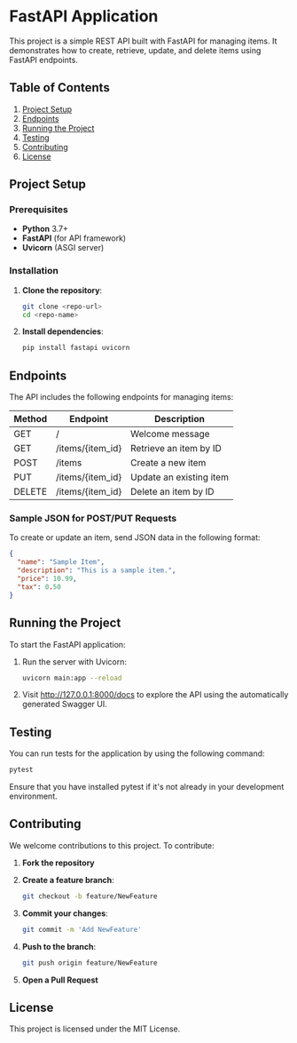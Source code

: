# FastAPI Application

This project is a simple REST API built with FastAPI for managing items. It demonstrates how to create, retrieve, update, and delete items using FastAPI endpoints.

## Table of Contents

1. [Project Setup](#project-setup)
2. [Endpoints](#endpoints)
3. [Running the Project](#running-the-project)
4. [Testing](#testing)
5. [Contributing](#contributing)
6. [License](#license)

## Project Setup

### Prerequisites

- **Python** 3.7+
- **FastAPI** (for API framework)
- **Uvicorn** (ASGI server)

### Installation

1. **Clone the repository**:
   ```bash
   git clone <repo-url>
   cd <repo-name>
   ```

2. **Install dependencies**:
   ```bash
   pip install fastapi uvicorn
   ```

## Endpoints

The API includes the following endpoints for managing items:

| Method | Endpoint | Description |
|--------|----------|-------------|
| GET | / | Welcome message |
| GET | /items/{item_id} | Retrieve an item by ID |
| POST | /items | Create a new item |
| PUT | /items/{item_id} | Update an existing item |
| DELETE | /items/{item_id} | Delete an item by ID |

### Sample JSON for POST/PUT Requests

To create or update an item, send JSON data in the following format:

```json
{
  "name": "Sample Item",
  "description": "This is a sample item.",
  "price": 10.99,
  "tax": 0.50
}
```

## Running the Project

To start the FastAPI application:

1. Run the server with Uvicorn:
   ```bash
   uvicorn main:app --reload
   ```

2. Visit http://127.0.0.1:8000/docs to explore the API using the automatically generated Swagger UI.

## Testing

You can run tests for the application by using the following command:

```bash
pytest
```

Ensure that you have installed pytest if it's not already in your development environment.

## Contributing

We welcome contributions to this project. To contribute:

1. **Fork the repository**

2. **Create a feature branch**:
   ```bash
   git checkout -b feature/NewFeature
   ```

3. **Commit your changes**:
   ```bash
   git commit -m 'Add NewFeature'
   ```

4. **Push to the branch**:
   ```bash
   git push origin feature/NewFeature
   ```

5. **Open a Pull Request**

## License

This project is licensed under the MIT License.